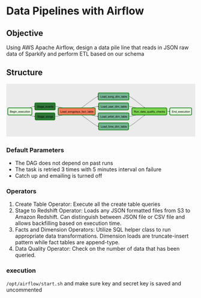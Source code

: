 # Data Pipelines with Airflow

## Objective
Using AWS Apache Airflow, design a data pile line that reads in JSON raw data of Sparkify and perform ETL based on our schema

## Structure

![dag](dag.png)

### Default Parameters
- The DAG does not depend on past runs
- The task is retried 3 times with 5 minutes interval on failure
- Catch up and emailing is turned off

### Operators
1. Create Table Operator: Execute all the create table queries
2. Stage to Redshift Operator: Loads any JSON formatted files from S3 to Amazon Redshift. Can distinguish between JSON file or CSV file and allows backfilling based on execution time.
3. Facts and Dimension Operators: Utilize SQL helper class to run appropriate data transformations. Dimension loads are truncate-insert pattern while fact tables are append-type.
4. Data Quality Operator: Check on the number of data that has been queried.

### execution
`/opt/airflow/start.sh` and make sure key and secret key is saved and uncommented
